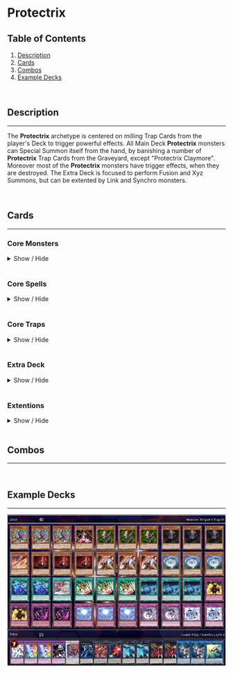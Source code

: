 # Protectrix

## Table of Contents  
1. [Description](#description)
2. [Cards](#cards)
3. [Combos](#combos)
4. [Example Decks](#example-decks)

<br>

## Description
---
The **Protectrix** archetype is centered on milling Trap Cards from the player's Deck to trigger powerful effects. All Main Deck **Protectrix** monsters can Special Summon itself from the hand, by banishing a number of **Protectrix** Trap Cards from the Graveyard, except "Protectrix Claymore". Moreover most of the **Protectrix** monsters have trigger effects, when they are destroyed. The Extra Deck is focused to perform Fusion and Xyz Summons, but can be extented by Link and Synchro monsters.

<br>

## Cards
---
### **Core Monsters**
<details>
    <summary>Show / Hide</summary>
    <table>
        <tr>
            <th>Card name</th>
            <th>Image</th>
            <th>Usage</th>
            <th>Amount</th>
        </tr>
        <tr>
            <td>Protectrix Claymore</td>
            <td style="text-align: center"><img src="https://github.com/lakevin/EdoProCustom/blob/main/pics/955000001.jpg?raw=true" width="120"></td>
            <td>
                It's the <b>one card combo</b> of the deck. When <b>[Summoned]</b> its milling <b>Protectrix</b> Trap Cards. When <b>[Destroyed]</b> its Special Summon 1 Level 4 <b>Protectrix</b> monster from Deck.
            </td>
            <td style="text-align: center">3x</td>
        </tr>
        <tr>
            <td>Protectrix Halberd</td>
            <td style="text-align: center"><img src="https://github.com/lakevin/EdoProCustom/blob/main/pics/955000002.jpg?raw=true" width="120"></td>
            <td>
                This card is an extender and can <b>[Special Summon]</b> itself by banishing 1 <b>Protectrix</b> Trap card from GY. When <b>[Destroyed]</b>: add to hand 1 "Protectrix" monster from the GY.
            </td>
            <td style="text-align: center">0-1x</td>
        </tr>
        <tr>
            <td>Protectrix Pendulum</td>
            <td style="text-align: center"><img src="https://github.com/lakevin/EdoProCustom/blob/main/pics/955000003.jpg?raw=true" width="120"></td>
            <td>
                This card is an extender and can <b>[Special Summon]</b> itself by banishing 1 <b>Protectrix</b> Trap card from GY. Also this card can destroy 1 face-up card you control to <b>[Search]</b> and Set a <b>Protectrix</b> Trap card from your deck. This effect is important to trigger <b>[Destroyed]</b> effects.</li>
            </td>
            <td style="text-align: center">2-3x</td>
        </tr>
        <tr>
            <td>Protectrix Musket</td>
            <td style="text-align: center"><img src="https://github.com/lakevin/EdoProCustom/blob/main/pics/955000004.jpg?raw=true" width="120"></td>
            <td>
                This card is an extender: It can be <b>[Special Summon]</b> (from hand) by banishing 2 <b>Protectrix</b> Trap card from GY. This card can banish monster cards with interuption or negation effects temporary. Also it can attack directly, but the damage is halved. Hard to summon so 1-2 copies are fine.
            </td>
            <td style="text-align: center">1-2x</td>
        </tr>
        <tr>
            <td>Protectrix Sythe</td>
            <td style="text-align: center"><img src="https://github.com/lakevin/EdoProCustom/blob/main/pics/955000007.jpg?raw=true" width="120"></td>
            <td>
                This card can also <b>[Special Summon]</b> itself by banishing 1 <b>Protectrix</b> Trap card from GY. One of the key cards in this deck, which can revive Level 4 or lower <b>Protectrix</b> Monster cards from the GY. The downside of this card is, that it locks you to Special Summon only <b>Protectrix</b> monsters for the rest of this turn. So be careful, when playing other archetypes with it.
            </td>
            <td style="text-align: center">3x</td>
        </tr>
        <tr>
            <td>Protectrix Spear</td>
            <td style="text-align: center"><img src="https://github.com/lakevin/EdoProCustom/blob/main/pics/955000008.jpg?raw=true" width="120"></td>
            <td>
                Like the other <b>Protectrix</b> monsters, this card can <b>[Special Summon]</b> itself (1 Trap Card). This card is also a key card in this archetype, because it let you draw cards and <b>[Search]</b> all important <b>Protectrix</b> Spell Cards, including the Fusion Spell or the Field Spell.
            </td>
            <td style="text-align: center">3x</td>
        </tr>
    </table>
</details>

<br>

### **Core Spells**
<details>
    <summary>Show / Hide</summary>
    <table>
        <tr>
            <th>Card name</th>
            <th>Image</th>
            <th>Usage</th>
            <th>Amount</th>
        </tr>
        <tr>
            <td>Protectrix Grand Operation</td>
            <td style="text-align: center"><img src="https://github.com/lakevin/EdoProCustom/blob/main/pics/955000014.jpg?raw=true" width="120"></td>
            <td>
                <b>[Search]</b> for <b>Protectrix</b> monsters. When you control no monsters you can even <b>[Special Summon]</b> this monster. Tip: Using this card before Summoning any monsters to have a guaranteed Special Summon. 2 copies could be fine, because its hard once per turn.
            </td>
            <td style="text-align: center">2-3x</td>
        </tr>
        <tr>
            <td>Protectrix Wing Transformation</td>
            <td style="text-align: center"><img src="https://github.com/lakevin/EdoProCustom/blob/main/pics/955000015.jpg?raw=true" width="120"></td>
            <td>
                The Fusion Spell of this archetype. Like the "Matelfoes" Fusion Spell you can recycle itself by shuffeling it back into the Deck and Draw 1 card.
            </td>
            <td style="text-align: center">1-2x</td>
        </tr>
        <tr>
            <td>Protectrix Command Center</td>
            <td style="text-align: center"><img src="https://github.com/lakevin/EdoProCustom/blob/main/pics/955000021.jpg?raw=true" width="120"></td>
            <td>
                The powerful Field Spell of this archetype, which gives an ATK/DEF boost. Also it has a destruction effect to trigger the effects of "Claymore" or "Halberd" or its own <b>[Destroyed]</b> effect, which allows you to Special Summon any <b>Protectrix</b> monster from your Deck.
            </td>
            <td style="text-align: center">3x</td>
        </tr>
    </table>
</details>

<br>

### **Core Traps**
<details>
    <summary>Show / Hide</summary>
    <table>
        <tr>
            <th>Card name</th>
            <th>Image</th>
            <th>Usage</th>
            <th>Amount</th>
        </tr>
        <tr>
            <td>Protectrix Explosion</td>
            <td style="text-align: center"><img src="https://github.com/lakevin/EdoProCustom/blob/main/pics/955000010.jpg?raw=true" width="120"></td>
            <td>
                A "Trap Hole" inspired card, that destroy any opponent monster on summon. It's a Trap/Spell removal card, which triggers when it is sent from the deck to the GY.
            </td>
            <td style="text-align: center">2x</td>
        </tr>
        <tr>
            <td>Protectrix Rampage</td>
            <td style="text-align: center"><img src="https://github.com/lakevin/EdoProCustom/blob/main/pics/955000011.jpg?raw=true" width="120"></td>
            <td>
                This card is the ultimative go secound card, because it can break opponent boards with the help of "Claymore's" effect. Also it can punish your opponent, when a <b>Protectrix</b> monster is <b>[Destroyed]</b> by battle or opponent card effects.
            </td>
            <td style="text-align: center">2-3x</td>
        </tr>
        <tr>
            <td>Protectrix Thunder Strike</td>
            <td style="text-align: center"><img src="https://github.com/lakevin/EdoProCustom/blob/main/pics/955000012.jpg?raw=true" width="120"></td>
            <td>
                The <b>Protectrix</b> version of a archetype specific negation Trap card. Also it can recycle <b>Protectrix</b> from your Graveyard, when sent from the deck to the GY.
            </td>
            <td style="text-align: center">2x</td>
        </tr>
        <tr>
            <td>Protectrix Emergency Call</td>
            <td style="text-align: center"><img src="https://github.com/lakevin/EdoProCustom/blob/main/pics/955000013.jpg?raw=true" width="120"></td>
            <td>
                This card is a <b>[Protection]</b> and <b>[Stall]</b> card with the powerful effect of summoning any <b>Protectrix</b> Fusion monster from your Extra Deck without materials. Be careful because the Fusion monster is <b>[Destroyed]</b> at the end of your opponents turn.
            </td>
            <td style="text-align: center">2x</td>
        </tr>
        <tr>
            <td>Protectrix Rampage</td>
            <td style="text-align: center"><img src="https://github.com/lakevin/EdoProCustom/blob/main/pics/955000012.jpg?raw=true" width="120"></td>
            <td>
                The <b>Protectrix</b> version of a archetype specific negation Trap card. Also it can recycle <b>Protectrix</b> from your Graveyard, when sent from the deck to the GY.
            </td>
            <td style="text-align: center">2x</td>
        </tr>
    </table>
</details>

<br>

### **Extra Deck**
<details>
    <summary>Show / Hide</summary>
    <table>
        <tr>
            <th>Card name</th>
            <th>Image</th>
            <th>Usage</th>
            <th>Amount</th>
        </tr>
        <tr>
            <td>Protectrix Laserblade</td>
            <td style="text-align: center;"><img src="https://github.com/lakevin/EdoProCustom/blob/main/pics/955000006.jpg?raw=true" width="120"></td>
            <td>
                2 Level 4 "Protectrix" is an easy condition in the <b>Protectrix</b> archetype and this card helps you to build bigger boards. It can Special Summon any Level 4 Psychic-Type monster from your Deck. For example, this could be used for a Fusion Summon into "Protectrix Zerastia" or "Protectrix Walkyria".
            </td>
            <td style="text-align: center">2x</td>
        </tr>
        <tr>
            <td>Protectrix Eagle Eye</td>
            <td style="text-align: center"><img src="https://github.com/lakevin/EdoProCustom/blob/main/pics/955000005.jpg?raw=true" width="120"></td>
            <td>
                This card can be Special Summened by up-ranking on "Protectrix Laserblade". This card is a great option to interrupt your opponent.
            </td>
            <td style="text-align: center">1-2x</td>
        </tr>
        <tr>
            <td>Protectrix CR-Suit Apocalyptic</td>
            <td style="text-align: center"><img src="https://github.com/lakevin/EdoProCustom/blob/main/pics/955000019.jpg?raw=true" width="120"></td>
            <td>
                Can easily be Summoned with the effect of "Protectrix Walkyria". Helps you to make your opponent losing 1 card permanently.
            </td>
            <td style="text-align: center">1x</td>
        </tr>
        <tr>
            <td>Protectrix Wiretap</td>
            <td style="text-align: center"><img src="https://github.com/lakevin/EdoProCustom/blob/main/pics/955000009.jpg?raw=true" width="120"></td>
            <td>
                "Protectrix Wiretap" returns 1 banished <b>Protectrix</b> Trap card to your GY and helps to do another Special Summon of a <b>Protectrix</b> monster. Also it as also an option to interrupt your opponent, because you can activate <b>Protectrix</b> Trap cards from your Deck.
            </td>
            <td style="text-align: center">1-2x</td>
        </tr>
        <tr>
            <td>Protectrix Sky Canon</td>
            <td style="text-align: center"><img src="https://github.com/lakevin/EdoProCustom/blob/main/pics/955000016.jpg?raw=true" width="120"></td>
            <td>
                This card can perform up to two attacks per Battle Phase and helps to push OTKs. When <b>[Destroyed]</b> it recycles banished <b>Protectrix</b> Trap cards.
            </td>
            <td style="text-align: center">1x</td>
        </tr>
        <tr>
            <td>Protectrix Walkyria</td>
            <td style="text-align: center"><img src="https://github.com/lakevin/EdoProCustom/blob/main/pics/955000017.jpg?raw=true" width="120"></td>
            <td>
                This card enables to build Rank 7 Xyz monsters, like "Protectrix CR-Suit Apocalyptic". When <b>[Fusion Summoned]</b> its <b>[Special Summon]</b> any <b>Protectrix</b> monster with a Level from your GY and make its Level 7.
            </td>
            <td style="text-align: center">1-2x</td>
        </tr>
        <tr>
            <td>Protectrix Zerastia</td>
            <td style="text-align: center"><img src="https://github.com/lakevin/EdoProCustom/blob/main/pics/955000018.jpg?raw=true" width="120"></td>
            <td>
                The ultimative boss monster of this archetype. This card can return any card your opponent controls to the hand. But you have also to return 1 card you control or in your GY to your hand. So it also helps to recycle <b>Protectrix</b> cards.
            </td>
            <td style="text-align: center">1x (limited)</td>
        </tr>
    </table>
</details>

<br>

### **Extentions**
<details>
    <summary>Show / Hide</summary>
    <table>
        <tr>
            <th>Card name</th>
            <th>Image</th>
            <th>Usage</th>
            <th>Amount</th>
        </tr>
        <tr>
            <td>Emergency Teleport</td>
            <td style="text-align: center;"><img src="https://s3.duellinksmeta.com/cards/60c2b3aaa0e24f2d54a51fd1_w360.webp" width="120"></td>
            <td>
                Consistency card to get "Protectrix Claymore" easier on the board.
            </td>
            <td style="text-align: center">3x</td>
        </tr>
        <tr>
            <td>Ghost Ogre & Snow Rabbit</td>
            <td style="text-align: center"><img src="https://s3.duellinksmeta.com/cards/60c2b3aaa0e24f2d54a5237e_w360.webp" width="120"></td>
            <td>
                A further target for "Emergency Teleport" to interrupt your opponent or perform a Synchro Summon.
            </td>
            <td style="text-align: center">3x<br>(Optional)</td>
        </tr>
        <tr>
            <td>Kashtira Fenrir</td>
            <td style="text-align: center"><img src="https://s3.duellinksmeta.com/cards/62de2101e9066c4257aa9597_w360.webp" width="120"></td>
            <td>
                Kashtira Engine for alternative plays and interruption.
            </td>
            <td style="text-align: center">3x<br>(Optional)</td>
        </tr>
        <tr>
            <td>Kashtira Unicorn</td>
            <td style="text-align: center"><img src="https://s3.duellinksmeta.com/cards/62de2101e9066c4257aa959b_w360.webp" width="120"></td>
            <td>
                Kashtira Engine for alternative plays and interruption.
            </td>
            <td style="text-align: center">2-3x<br>(Optional)</td>
        </tr>
        <tr>
            <td>Kashtiratheosis</td>
            <td style="text-align: center"><img src="https://s3.duellinksmeta.com/cards/63290d97d4dd6c3fea9b6d9a_w360.webp" width="120"></td>
            <td>
                Kashtira Engine for alternative plays and interruption.
            </td>
            <td style="text-align: center">1-2x<br>(Optional)</td>
        </tr>
        <tr>
            <td>Kashtira Shangri-Ira</td>
            <td style="text-align: center"><img src="https://s3.duellinksmeta.com/cards/62de2101e9066c4257aa959a_w360.webp" width="120"></td>
            <td>
                Kashtira Engine for alternative plays and interruption.
            </td>
            <td style="text-align: center">1x<br>(Optional)</td>
        </tr>
    </table>
</details>

<br>

## Combos
---

<br>

## Example Decks
---
<img src="./protectrix-deck-example-1.png">